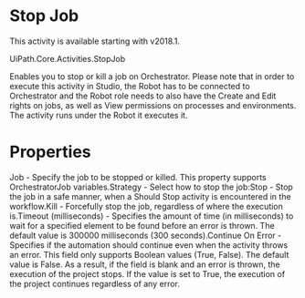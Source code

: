 ﻿# Stop Job

This activity is available starting with v2018.1.

UiPath.Core.Activities.StopJob

Enables you to stop or kill a job on Orchestrator. Please note that in order to execute this activity in Studio, the Robot has to be connected to Orchestrator and the Robot role needs to also have the Create and Edit rights on jobs, as well as View permissions on processes and environments. The activity runs under the Robot it executes it.

# Properties

Job - Specify the job to be stopped or killed. This property supports OrchestratorJob variables.Strategy - Select how to stop the job:Stop - Stop the job in a safe manner, when a Should Stop activity is encountered in the workflow.Kill - Forcefully stop the job, regardless of where the execution is.Timeout (milliseconds) - Specifies the amount of time (in milliseconds) to wait for a specified element to be found before an error is thrown. The default value is 300000 milliseconds (300 seconds).Continue On Error - Specifies if the automation should continue even when the activity throws an error. This field only supports Boolean values (True, False). The default value is False. As a result, if the field is blank and an error is thrown, the execution of the project stops. If the value is set to True, the execution of the project continues regardless of any error.
